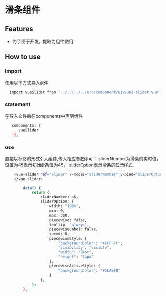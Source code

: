 # 滑条组件

## Features

- 为了便于开发，提取为组件使用

## How to use

### Import

使用以下方式导入组件

```sh
  import vueSlider from '../../../../src/component/ui/vue2-slider.vue';
```

### statement

在导入文件后在components中声明组件

```sh
   components: {
      vueSlider
    },
```

### use
直接以标签的形式引入组件,传入相应参数即可：
sliderNumber为滑条的实时值，设置为45表示初始滑条值为45，
sliderOption表示滑条的显示样式.


```sh
    <vue-slider ref="slider" v-model="sliderNumber" v-bind="sliderOption">
    </vue-slider>

        data() {
            return {
                sliderNumber: 45,
                sliderOption: {
                    width: "100%",
                    min: 0,
                    max: 360,
                    piecewise: false,
                    tooltip: 'always',
                    piecewiseLabel: false,
                    speed: 0,
                    piecewiseStyle: {
                        "backgroundColor": "#FFFFFF",
                        "visibility": "visible",
                        "width": "24px",
                        "height": "24px"
                    },
                    piecewiseActiveStyle: {
                        "backgroundColor": "#5CAEFD"
                    }
                },
            };
        },
```